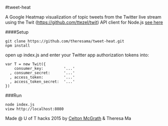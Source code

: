 #tweet-heat

A Google Heatmap visualization of topic tweets from the Twitter live stream using the Twit (https://github.com/ttezel/twit) API client for Node.js
[see here](http://www.tweetheat.me)

####Setup
```
git clone https://github.com/theresama/tweet-heat.git
npm install
```
open up index.js and enter your Twitter app authorization tokens into:
```
var T = new Twit({
    consumer_key:         '...'
  , consumer_secret:      '...'
  , access_token:         '...'
  , access_token_secret:  '...'
})
```
###Run
```
node index.js
view http://localhost:8080
```

Made @ U of T hacks 2015 by [Celton McGrath](//github.com/celtonmcgrath) & Theresa Ma